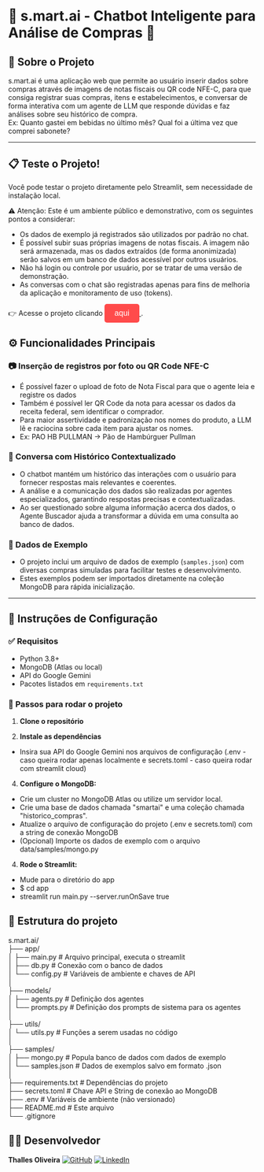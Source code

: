 # 🤖 s.mart.ai - Chatbot Inteligente para Análise de Compras 🛒

## 📌 Sobre o Projeto

s.mart.ai é uma aplicação web que permite ao usuário inserir dados sobre compras através de imagens de notas fiscais ou QR code NFE-C, para que consiga registrar suas compras, itens e estabelecimentos, e conversar de forma interativa com um agente de LLM que responde dúvidas e faz análises sobre seu histórico de compra.<br>
Ex: Quanto gastei em bebidas no último mês? Qual foi a última vez que comprei sabonete?

---
## 📋 Teste o Projeto!
Você pode testar o projeto diretamente pelo Streamlit, sem necessidade de instalação local.<br>

⚠️ Atenção: Este é um ambiente público e demonstrativo, com os seguintes pontos a considerar:<br>
- Os dados de exemplo já registrados são utilizados por padrão no chat.<br>
- É possível subir suas próprias imagens de notas fiscais. A imagem não será armazenada, mas os dados extraídos (de forma anonimizada) serão salvos em um banco de dados acessível por outros usuários.<br>
- Não há login ou controle por usuário, por se tratar de uma versão de demonstração.<br>
- As conversas com o chat são registradas apenas para fins de melhoria da aplicação e monitoramento de uso (tokens).<br>

👉 Acesse o projeto clicando
  <a href="https://smartai-chat.streamlit.app/" target="_blank">
    <button style="padding: 10px 20px; font-size: 16px; background-color: #FF4B4B; color: white; border: none; border-radius: 5px; cursor: pointer;">
      aqui
    </button>
  </a>.


## ⚙️ Funcionalidades Principais

### 📷 Inserção de registros por foto ou QR Code NFE-C

- É possível fazer o upload de foto de Nota Fiscal para que o agente leia e registre os dados
- Também é possível ler QR Code da nota para acessar os dados da receita federal, sem identificar o comprador.
- Para maior assertividade e padronização nos nomes do produto, a LLM lê e raciocina sobre cada item para ajustar os nomes.
- Ex: PAO HB PULLMAN -> Pão de Hambúrguer Pullman

### 💬 Conversa com Histórico Contextualizado

- O chatbot mantém um histórico das interações com o usuário para fornecer respostas mais relevantes e coerentes.
- A análise e a comunicação dos dados são realizadas por agentes especializados, garantindo respostas precisas e contextualizadas.
- Ao ser questionado sobre alguma informação acerca dos dados, o Agente Buscador ajuda a transformar a dúvida em uma consulta ao banco de dados.

### 📄 Dados de Exemplo

- O projeto inclui um arquivo de dados de exemplo (`samples.json`) com diversas compras simuladas para facilitar testes e desenvolvimento.
- Estes exemplos podem ser importados diretamente na coleção MongoDB para rápida inicialização.

---

## 🚀 Instruções de Configuração

### ✅ Requisitos

- Python 3.8+
- MongoDB (Atlas ou local)
- API do Google Gemini
- Pacotes listados em `requirements.txt`

### 👣 Passos para rodar o projeto

1. **Clone o repositório**

2. **Instale as dependências**

- Insira sua API do Google Gemini nos arquivos de configuração (.env - caso queira rodar apenas localmente e secrets.toml - caso queira rodar com streamlit cloud)

4. **Configure o MongoDB:**

- Crie um cluster no MongoDB Atlas ou utilize um servidor local.
- Crie uma base de dados chamada "smartai" e uma coleção chamada "historico_compras".
- Atualize o arquivo de configuração do projeto (.env e secrets.toml) com a string de conexão MongoDB
- (Opcional) Importe os dados de exemplo com o arquivo data/samples/mongo.py

4. **Rode o Streamlit:**
- Mude para o diretório do app
- $ cd app
- streamlit run main.py --server.runOnSave true

## 📁 Estrutura do projeto
s.mart.ai/<br>
├── app/<br>
│ ├── main.py    # Arquivo principal, executa o streamlit<br>
│ ├── db.py    # Conexão com o banco de dados<br>
│ └── config.py    # Variáveis de ambiente e chaves de API<br>
│<br>
├── models/<br>
│ ├── agents.py    # Definição dos agentes<br>
│ └── prompts.py    # Definição dos prompts de sistema para os agentes<br>
│<br>
├── utils/<br>
│ └── utils.py    # Funções a serem usadas no código<br>
│<br>
├── samples/<br>
│ ├── mongo.py    # Popula banco de dados com dados de exemplo<br>
│ └── samples.json    # Dados de exemplos salvo em formato .json<br>
│<br>
├── requirements.txt    # Dependências do projeto<br>
├── secrets.toml    # Chave API e String de conexão ao MongoDB<br>
├── .env    # Variáveis de ambiente (não versionado)<br>
├── README.md    # Este arquivo<br>
└── .gitignore<br>


## 👨‍💻 Desenvolvedor

**Thalles Oliveira**  [![GitHub](https://img.shields.io/badge/-000000?style=flat-square&logo=github)](https://github.com/thallescunhadeoliveira) [![LinkedIn](https://img.shields.io/badge/-in-0A66C2?style=flat-square&logo=linkedin&logoColor=white)](https://www.linkedin.com/in/thalles-cunha-de-oliveira/)
